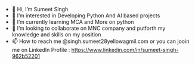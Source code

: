- 👋 Hi, I’m Sumeet Singh
- 👀 I’m interested in Developing Python And AI based projects
- 🌱 I’m currently learning MCA and More on python
- 💞️ I’m looking to collaborate on MNC company and putforth my knowledge and skills on my position
- 📫 How to reach me @singh.sumeet28yellowagmil.com or you can jooin me on LinkedIn Profile : https://www.linkedin.com/in/sumeet-singh-962b52201

<!---
samysingh983/samysingh983 is a ✨ special ✨ repository because its `README.md` (this file) appears on your GitHub profile.
You can click the Preview link to take a look at your changes.
--->
